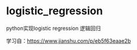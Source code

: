 # logistic_regression
python实现logistic regression 逻辑回归


学习自：https://www.jianshu.com/p/eb5f63eaae2b
